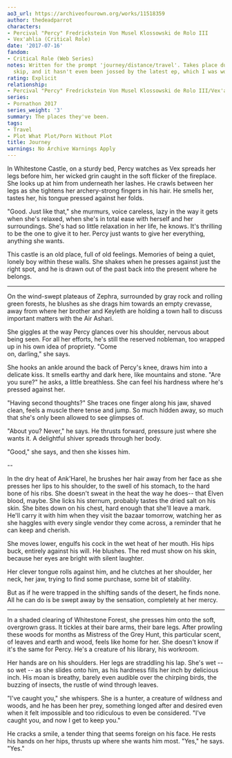 ```yaml
---
ao3_url: https://archiveofourown.org/works/11518359
author: thedeadparrot
characters:
- Percival "Percy" Fredrickstein Von Musel Klossowski de Rolo III
- Vex'ahlia (Critical Role)
date: '2017-07-16'
fandom:
- Critical Role (Web Series)
notes: Written for the prompt 'journey/distance/travel'. Takes place during the time
  skip, and it hasn't even been jossed by the latest ep, which I was worried about.
rating: Explicit
relationship:
- Percival "Percy" Fredrickstein Von Musel Klossowski de Rolo III/Vex'ahlia
series:
- Pornathon 2017
series_weight: '3'
summary: The places they've been.
tags:
- Travel
- Plot What Plot/Porn Without Plot
title: Journey
warnings: No Archive Warnings Apply
---
```


In Whitestone Castle, on a sturdy bed, Percy watches as Vex spreads her legs before him, her wicked grin caught in the soft flicker of the fireplace. She looks up at him from underneath her lashes. He crawls between her legs as she tightens her archery-strong fingers in his hair. He smells her, tastes her, his tongue pressed against her folds.

"Good. Just like that," she murmurs, voice careless, lazy in the way it gets when she's relaxed, when she's in total ease with herself and her surroundings. She's had so little relaxation in her life, he knows. It's thrilling to be the one to give it to her. Percy just wants to give her everything, anything she wants.

This castle is an old place, full of old feelings. Memories of being a quiet, lonely boy within these walls. She shakes when he presses against just the right spot, and he is drawn out of the past back into the present where he belongs.

---

On the wind-swept plateaus of Zephra, surrounded by gray rock and rolling green forests, he blushes as she drags him towards an empty crevasse, away from where her brother and Keyleth are holding a town hall to discuss important matters with the Air Ashari.

She giggles at the way Percy glances over his shoulder, nervous about being seen. For all her efforts, he's still the reserved nobleman, too wrapped up in his own idea of propriety. "Come   
on, darling," she says.

She hooks an ankle around the back of Percy's knee, draws him into a delicate kiss. It smells earthy and dark here, like mountains and stone. "Are you sure?" he asks, a little breathless. She can feel his hardness where he's pressed against her.

"Having second thoughts?" She traces one finger along his jaw, shaved clean, feels a muscle there tense and jump. So much hidden away, so much that she's only been allowed to see glimpses of.

"About you? Never," he says. He thrusts forward, pressure just where she wants it. A delightful shiver spreads through her body.

"Good," she says, and then she kisses him.

--

In the dry heat of Ank'Harel, he brushes her hair away from her face as she presses her lips to his shoulder, to the swell of his stomach, to the hard bone of his ribs. She doesn't sweat in the heat the way he does-- that Elven blood, maybe. She licks his sternum, probably tastes the dried salt on his skin. She bites down on his chest, hard enough that she'll leave a mark. He'll carry it with him when they visit the bazaar tomorrow, watching her as she haggles with every single vendor they come across, a reminder that he can keep and cherish. 

She moves lower, engulfs his cock in the wet heat of her mouth. His hips buck, entirely against his will. He blushes. The red must show on his skin, because her eyes are bright with silent laughter.

Her clever tongue rolls against him, and he clutches at her shoulder, her neck, her jaw, trying to find some purchase, some bit of stability.

But as if he were trapped in the shifting sands of the desert, he finds none. All he can do is be swept away by the sensation, completely at her mercy.

---

In a shaded clearing of Whitestone Forest, she presses him onto the soft, overgrown grass. It tickles at their bare arms, their bare legs. After prowling these woods for months as Mistress of the Grey Hunt, this particular scent, of leaves and earth and wood, feels like home for her. She doesn't know if it's the same for Percy. He's a creature of his library, his workroom.

Her hands are on his shoulders. Her legs are straddling his lap. She's wet -- so wet -- as she slides onto him, as his hardness fills her inch by delicious inch. His moan is breathy, barely even audible over the chirping birds, the buzzing of insects, the rustle of wind through leaves.

"I've caught you," she whispers. She is a hunter, a creature of wildness and woods, and he has been her prey, something longed after and desired even when it felt impossible and too ridiculous to even be considered. "I've caught you, and now I get to keep you."

He cracks a smile, a tender thing that seems foreign on his face. He rests his hands on her hips, thrusts up where she wants him most. "Yes," he says. "Yes."